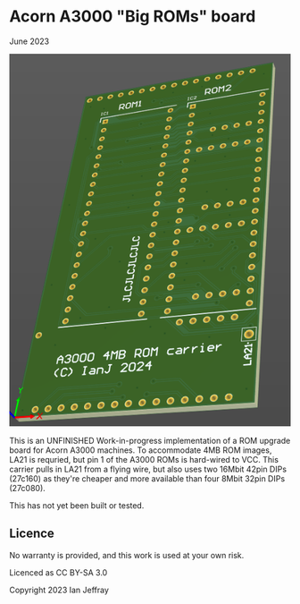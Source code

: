 # Acorn A3000 "Big ROMs" board

June 2023


![3D View](Generated/A3000_BigROMs_3D_View.PNG)

This is an UNFINISHED Work-in-progress implementation of a ROM upgrade board for Acorn A3000 machines.
To accommodate 4MB ROM images, LA21 is requried, but pin 1 of the A3000 ROMs is hard-wired to VCC.
This carrier pulls in LA21 from a flying wire, but also uses two 16Mbit 42pin DIPs (27c160) as they're cheaper and more available than four 8Mbit 32pin DIPs (27c080).

This has not yet been built or tested.


## Licence

No warranty is provided, and this work is used at your own risk.  

Licenced as CC BY-SA 3.0

Copyright 2023 Ian Jeffray

